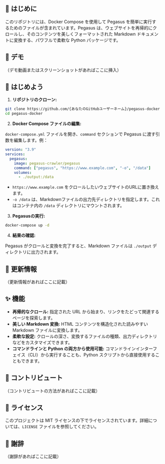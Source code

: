 ## 🌟 はじめに

このリポジトリには、Docker Compose を使用して Pegasus を簡単に実行するためのファイルが含まれています。Pegasus は、ウェブサイトを再帰的にクロールし、そのコンテンツを美しくフォーマットされた Markdown ドキュメントに変換する、パワフルで柔軟な Python パッケージです。

## 🎥 デモ

（デモ動画またはスクリーンショットがあればここに挿入）

## 🚀 はじめよう

1. **リポジトリのクローン:**

```bash
git clone https://github.com/{あなたのGitHubユーザーネーム}/pegasus-docker.git
cd pegasus-docker
```

2. **Docker Compose ファイルの編集:**

`docker-compose.yml` ファイルを開き、`command` セクションで Pegasus に渡す引数を編集します。例：

```yaml
version: "3.9"
services:
  pegasus:
    image: pegasus-crawler/pegasus
    command: ["pegasus", "https://www.example.com", "-o", "/data"]
    volumes:
      - ./output:/data
```

* `https://www.example.com` をクロールしたいウェブサイトのURLに置き換えます。
* `-o /data` は、Markdownファイルの出力先ディレクトリを指定します。これはコンテナ内の `/data` ディレクトリにマウントされます。

3. **Pegasusの実行:**

```bash
docker-compose up -d
```

4. **結果の確認:**

Pegasus がクロールと変換を完了すると、Markdown ファイルは `./output` ディレクトリに出力されます。

## 📝 更新情報

（更新情報があればここに記載）

## ✨ 機能

* **再帰的なクロール:** 指定された URL から始まり、リンクをたどって関連するページを探索します。
* **美しい Markdown 変換:** HTML コンテンツを構造化された読みやすい Markdown ファイルに変換します。
* **柔軟な設定:** クロールの深さ、変換するファイルの種類、出力ディレクトリなどをカスタマイズできます。
* **コマンドラインと Python の両方から使用可能:** コマンドラインインターフェイス（CLI）から実行することも、Python スクリプトから直接使用することもできます。

## 🤝 コントリビュート

（コントリビュートの方法があればここに記載）

## 📄 ライセンス

このプロジェクトは MIT ライセンスの下でライセンスされています。詳細については、`LICENSE` ファイルを参照してください。

## 🙏 謝辞

（謝辞があればここに記載）